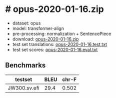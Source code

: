 # # opus-2020-01-16.zip

* dataset: opus
* model: transformer-align
* pre-processing: normalization + SentencePiece
* download: [opus-2020-01-16.zip](https://object.pouta.csc.fi/OPUS-MT-models/sv-efi/opus-2020-01-16.zip)
* test set translations: [opus-2020-01-16.test.txt](https://object.pouta.csc.fi/OPUS-MT-models/sv-efi/opus-2020-01-16.test.txt)
* test set scores: [opus-2020-01-16.eval.txt](https://object.pouta.csc.fi/OPUS-MT-models/sv-efi/opus-2020-01-16.eval.txt)

## Benchmarks

| testset               | BLEU  | chr-F |
|-----------------------|-------|-------|
| JW300.sv.efi 	| 29.4 	| 0.502 |

